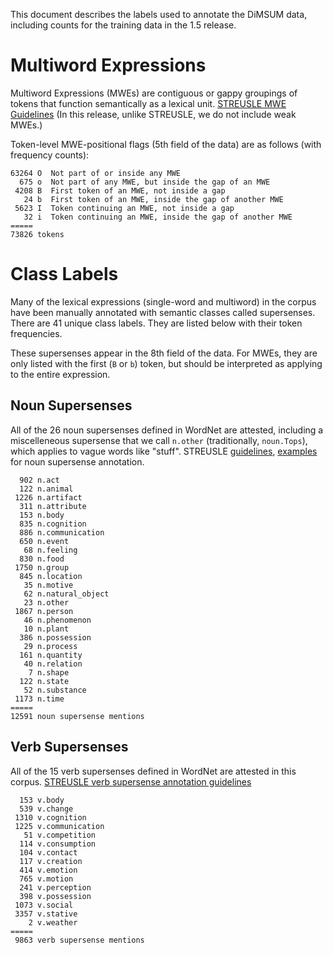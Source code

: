 This document describes the labels used to annotate the DiMSUM data,
including counts for the training data in the 1.5 release.

Multiword Expressions
=====================

Multiword Expressions (MWEs) are contiguous or gappy groupings of tokens that function semantically as a lexical unit.
[STREUSLE MWE Guidelines](https://github.com/nschneid/nanni/wiki/MWE-Annotation-Guidelines) (In this release, unlike STREUSLE, we do not include weak MWEs.)

Token-level MWE-positional flags (5th field of the data) are as follows (with frequency counts):

    63264 O  Not part of or inside any MWE
      675 o  Not part of any MWE, but inside the gap of an MWE
     4208 B  First token of an MWE, not inside a gap
       24 b  First token of an MWE, inside the gap of another MWE
     5623 I  Token continuing an MWE, not inside a gap
       32 i  Token continuing an MWE, inside the gap of another MWE
    =====
    73826 tokens

Class Labels
============

Many of the lexical expressions (single-word and multiword) in the corpus
have been manually annotated with semantic classes called supersenses. There are 41 unique class labels. They are listed below with their token frequencies.

These supersenses appear in the 8th field of the data. For MWEs, they are only listed with the first (`B` or `b`) token, but should be interpreted as applying to the entire expression.

Noun Supersenses
----------------

All of the 26 noun supersenses defined in WordNet are attested, including a miscelleneous supersense that we call `n.other` (traditionally, `noun.Tops`), which applies to vague words like "stuff".
STREUSLE [guidelines](http://www.cs.cmu.edu/~ark/ArabicSST/corpus/guidelines.html),
[examples](http://www.cs.cmu.edu/~ark/ArabicSST/corpus/examples.html) for noun supersense annotation.

      902 n.act
      122 n.animal
     1226 n.artifact
      311 n.attribute
      153 n.body
      835 n.cognition
      886 n.communication
      650 n.event
       68 n.feeling
      830 n.food
     1750 n.group
      845 n.location
       35 n.motive
       62 n.natural_object
       23 n.other
     1867 n.person
       46 n.phenomenon
       10 n.plant
      386 n.possession
       29 n.process
      161 n.quantity
       40 n.relation
        7 n.shape
      122 n.state
       52 n.substance
     1173 n.time
    =====
    12591 noun supersense mentions

Verb Supersenses
----------------

All of the 15 verb supersenses defined in WordNet are attested in this corpus.
[STREUSLE verb supersense annotation guidelines](http://www.cs.cmu.edu/~ark/LexSem/vsst-guidelines.html)

      153 v.body
      539 v.change
     1310 v.cognition
     1225 v.communication
       51 v.competition
      114 v.consumption
      104 v.contact
      117 v.creation
      414 v.emotion
      765 v.motion
      241 v.perception
      398 v.possession
     1073 v.social
     3357 v.stative
        2 v.weather
    =====
     9863 verb supersense mentions
